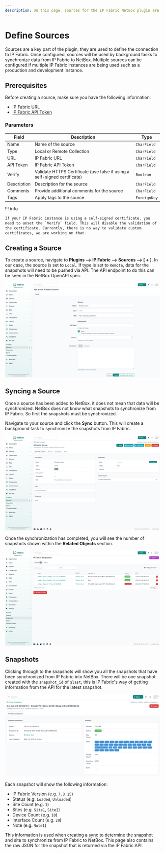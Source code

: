 ```yaml
---
description: On this page, sources for the IP Fabric NetBox plugin are described and the part they play in ingesting data into NetBox.
---
```


# Define Sources

Sources are a key part of the plugin, they are used to define the connection to IP Fabric. Once configured, sources will be used by background tasks to synchronize data from IP Fabric to NetBox. Multiple sources can be configured if multiple IP Fabric instances are being used such as a production and development instance.

## Prerequisites

Before creating a source, make sure you have the following information:

- IP Fabric URL
- [IP Fabric API Token](https://docs.ipfabric.io/latest/IP_Fabric_Settings/integration/api_tokens/)

### Parameters

| Field       | Description                                                               | Type         |
| ----------- | ------------------------------------------------------------------------- | ------------ |
| Name        | Name of the source                                                        | `CharField`  |
| Type        | Local or Remote Collection                                                | `CharField`  |
| URL         | IP Fabric URL                                                             | `CharField`  |
| API Token   | IP Fabric API Token                                                       | `CharField`  |
| Verify      | Validate HTTPS Certificate (use false if using a self-signed certificate) | `Boolean`    |
| Description | Description for the source                                                | `CharField`  |
| Comments    | Provide additional comments for the source                                | `CharField`  |
| Tags        | Apply tags to the source                                                  | `ForeignKey` |

!!! info

    If your IP Fabric instance is using a self-signed certificate, you need to unset the `Verify` field. This will disable the validation of the certificate. Currently, there is no way to validate custom certificates, we are working on that.

## Creating a Source

To create a source, navigate to **Plugins --> IP Fabric --> Sources --> [ + ]**. In our case, the source is set to `Local`. If type is set to `Remote`, data for the snapshots will need to be pushed via API. The API endpoint to do this can be seen in the NetBox OpenAPI spec.

![Create Source](../images/user_guide/source_new.png)

## Syncing a Source

Once a source has been added to NetBox, it does not mean that data will be synchronized. NetBox does not know what snapshots to synchronize from IP Fabric. So first the snapshots must be synchronized.

Navigate to your source and click the **Sync** button. This will create a background task to synchronize the snapshots from IP Fabric.

![Sync Source](../images/user_guide/source_synced.png)

Once the synchronization has completed, you will see the number of snapshots shown within the **Related Objects** section.

![Source Snapshots](../images/user_guide/source_snapshots.png)

## Snapshots

Clicking through to the snapshots will show you all the snapshots that have been synchronized from IP Fabric into NetBox. There will be one snapshot created with the `snapshot_id` of `$last`, this is IP Fabric's way of getting information from the API for the latest snapshot.

![Snapshots](../images/user_guide/source_snapshot_detail.png)

Each snapshot will show the following information:

- IP Fabric Version (e.g. `7.0.15`)
- Status (e.g. `Loaded`, `Unloaded`)
- Site Count (e.g. `1`)
- Sites (e.g. `Site1`, `Site2`)
- Device Count (e.g. `10`)
- Interface Count (e.g. `20`)
- Note (e.g. `Note1`)

This information is used when creating a [sync](syncs.md) to determine the snapshot and site to synchronize from IP Fabric to NetBox. This page also contains the raw JSON for the snapshot that is returned via the IP Fabric API.
